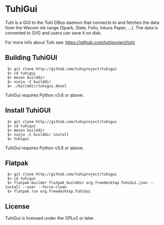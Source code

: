 TuhiGui
=======

Tuhi is a GUI to the Tuhi DBus daemon that connects to and fetches the data
from the Wacom ink range (Spark, Slate, Folio, Intuos Paper, ...). The data
is converted to SVG and users can save it on disk.

For more info about Tuhi see: https://github.com/tuhiproject/tuhi


Building TuhiGUI
----------------

```
 $> git clone http://github.com/tuhiproject/tuhigui
 $> cd tuhigui
 $> meson builddir
 $> ninja -C builddir
 $> ./builddir/tuhigui.devel
```

TuhiGui requires Python v3.6 or above.

Install TuhiGUI
---------------

```
 $> git clone http://github.com/tuhiproject/tuhigui
 $> cd tuhigui
 $> meson builddir
 $> ninja -C builddir install
 $> tuhigui
```

TuhiGui requires Python v3.6 or above.

Flatpak
-------

```
 $> git clone http://github.com/tuhiproject/tuhigui
 $> cd tuhigui
 $> flatpak-builder flatpak_builddir org.freedesktop.TuhiGui.json --install --user --force-clean
 $> flatpak run org.freedesktop.TuhiGui
```

License
-------

TuhiGui is licensed under the GPLv2 or later.
